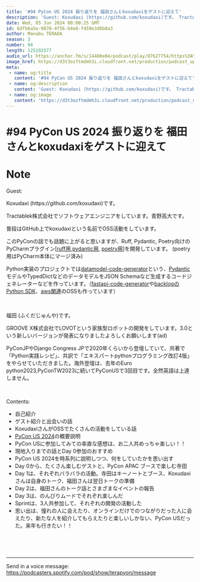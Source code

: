 ```yaml
---
title: '#94 PyCon US 2024 振り返りを 福田さんとkoxudaxiをゲストに迎えて'
description: 'Guest: Koxudaxi (https://github.com/koxudaxi)です。 Tractablek株式会社でソフトウェアエンジニアをしています。青野高大です。 普段はGitHub上'
date: Wed, 05 Jun 2024 00:00:25 GMT
id: 6dfb6a5e-9870-4f56-b4e8-f459e3d6b8a3
author: Manabu TERADA
season: 3
number: 94
length: 125192577
audio_url: https://anchor.fm/s/14480e04/podcast/play/87627754/https%3A%2F%2Fd3ctxlq1ktw2nl.cloudfront.net%2Fstaging%2F2024-5-4%2Fa0b09747-c0a0-7fd2-2d0e-abd126b278ff.mp3
image_href: https://d3t3ozftmdmh3i.cloudfront.net/production/podcast_uploaded/3302665/3302665-1582446732992-f3e5401da36c1.jpg
meta:
 - name: og:title
   content: '#94 PyCon US 2024 振り返りを 福田さんとkoxudaxiをゲストに迎えて'
 - name: og:description
   content: 'Guest: Koxudaxi (https://github.com/koxudaxi)です。 Tractablek株式会社でソフトウェアエンジニアをしています。青野高大です。 普段はGitHub上'
 - name: og:image
   content: 'https://d3t3ozftmdmh3i.cloudfront.net/production/podcast_uploaded/3302665/3302665-1582446732992-f3e5401da36c1.jpg'
---
```

# #94 PyCon US 2024 振り返りを 福田さんとkoxudaxiをゲストに迎えて

<DisplayDate :dateStr="'Wed, 05 Jun 2024 00:00:25 GMT'" />
<DisplaySeason :season="3" :topic="94" />


# Note

<p>Guest:</p>
<p>Koxudaxi (https://github.com/koxudaxi)です。</p>
<p>Tractablek株式会社でソフトウェアエンジニアをしています。青野高大です。</p>
<p>普段はGitHub上でkoxudaxiという名前でOSS活動をしています。</p>
<p>このPyConの話でも話題に上がると思いますが、Ruff, Pydantic, Poetry向けのPyCharmプラグイン[<a href="https://github.com/koxudaxi/ruff-pycharm-plugin" rel="noreferrer nofollow noopener" target="_blank">ruff用</a>,<a href="https://github.com/koxudaxi/pydantic-pycharm-plugin" rel="noreferrer nofollow noopener" target="_blank">pydantic用</a>, <a href="https://github.com/koxudaxi/poetry-pycharm-plugin" rel="noreferrer nofollow noopener" target="_blank">poetry用</a>]を開発しています。 (poetry用はPyCharm本体にマージ済み)</p>
<p>Python実装のプロジェクトでは<a href="https://github.com/koxudaxi/datamodel-code-generator" rel="noreferrer nofollow noopener" target="_blank">datamodel-code-generator</a>という、<a href="https://github.com/pydantic/pydantic" rel="noreferrer nofollow noopener" target="_blank">Pydantic</a>モデルやTypedDictなどのデータモデルをJSON Schemaなど生成するコードジェネレーターなどを作っています。（<a href="https://github.com/koxudaxi/fastapi-code-generator" rel="noreferrer nofollow noopener" target="_blank">fastapi-code-generator</a>や<a href="https://github.com/koxudaxi/BacklogPy" rel="noreferrer nofollow noopener" target="_blank">backlogのPython SDK</a>、<a href="https://github.com/koxudaxi/local-data-api" rel="noreferrer nofollow noopener" target="_blank">aws関連</a>のOSSも作っています）</p>
<p><br /></p>
<p>福田 (ふくだじゅんや)です。</p>
<p>GROOVE X株式会社でLOVOTという家族型ロボットの開発をしています。3.0という新しいバージョンが発表になりましたよろしくお願いします(ad)</p>
<p>PyConJPやDjango Congress JPで2020年くらいから登壇していて、共著で「Python実践レシピ」、共訳で「エキスパートpythonプログラミング改訂4版」をやらせていただきました。海外登壇は、去年のEuro python2023,PyConTW2023に続いてPyConUSで3回目です。全然英語は上達しません。</p>
<p><br /></p>
<p>Contents:</p>
<ul>
 <li>自己紹介</li>
 <li>ゲスト紹介と出会いの話</li>
  <li>KoxudaxiさんがOSSでたくさんの活動をしている話</li>
  <li><a href="https://us.pycon.org/2024/" rel="noreferrer nofollow noopener" target="_blank">PyCon US 2024</a>の概要説明</li>
  <li>PyCon USに参加してみての率直な感想は、お二人共めっちゃ楽しい！！</li>
  <li>現地入りまでの話とDay 0参加のおすすめ</li>
  <li>PyCon US 2024を時系列に説明しつつ、何をしていたかを思い出す</li>
  <li>Day 0から、たくさん楽しむゲストと、PyCon APAC ブースで楽しむ寺田</li>
  <li>Day 1は、それぞれバラバラの活動。寺田はキーノートとブース、Koxudaxiさんは自身のトーク、福田さんは翌日トークの準備</li>
  <li>Day 2は、福田さんのトーク話とさまざまなイベントの報告</li>
  <li>Day 3は、のんびりムードでそれぞれ楽しんだ</li>
  <li>Sprintは、3人共参加して、それぞれの開発の活動した</li>
  <li>思い出は、憧れの人に会えたり、オンラインだけでのつながりだった人に会えたり、新たな人を紹介してもらえたりと楽しいしかない、PyCon USだった。来年も行きたい！！</li>
</ul>
<p><br /></p>
<p><br /></p>

--- 

Send in a voice message: https://podcasters.spotify.com/pod/show/terapyon/message



<Player title="#94 PyCon US 2024 振り返りを 福田さんとkoxudaxiをゲストに迎えて" 
  audio_url="https://anchor.fm/s/14480e04/podcast/play/87627754/https%3A%2F%2Fd3ctxlq1ktw2nl.cloudfront.net%2Fstaging%2F2024-5-4%2Fa0b09747-c0a0-7fd2-2d0e-abd126b278ff.mp3" 
  image_href="https://d3t3ozftmdmh3i.cloudfront.net/production/podcast_uploaded/3302665/3302665-1582446732992-f3e5401da36c1.jpg" 
/>

